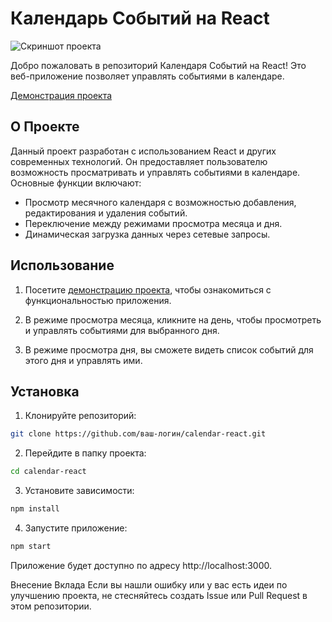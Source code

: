 # Календарь Событий на React

![Скриншот проекта](screenshot.png)

Добро пожаловать в репозиторий Календаря Событий на React! Это веб-приложение позволяет управлять событиями в календаре.

[Демонстрация проекта](https://calendar-react-six.vercel.app/)

## О Проекте

Данный проект разработан с использованием React и других современных технологий. Он предоставляет пользователю возможность просматривать и управлять событиями в календаре. Основные функции включают:

- Просмотр месячного календаря с возможностью добавления, редактирования и удаления событий.
- Переключение между режимами просмотра месяца и дня.
- Динамическая загрузка данных через сетевые запросы.

## Использование

1. Посетите [демонстрацию проекта](https://calendar-react-six.vercel.app/), чтобы ознакомиться с функциональностью приложения.

2. В режиме просмотра месяца, кликните на день, чтобы просмотреть и управлять событиями для выбранного дня.

3. В режиме просмотра дня, вы сможете видеть список событий для этого дня и управлять ими.

## Установка

1. Клонируйте репозиторий:

```sh
git clone https://github.com/ваш-логин/calendar-react.git
```

2. Перейдите в папку проекта:

```sh
cd calendar-react
```

3. Установите зависимости:

```sh
npm install
```

4. Запустите приложение:

```sh
npm start
```

Приложение будет доступно по адресу http://localhost:3000.

Внесение Вклада
Если вы нашли ошибку или у вас есть идеи по улучшению проекта, не стесняйтесь создать Issue или Pull Request в этом репозитории.
